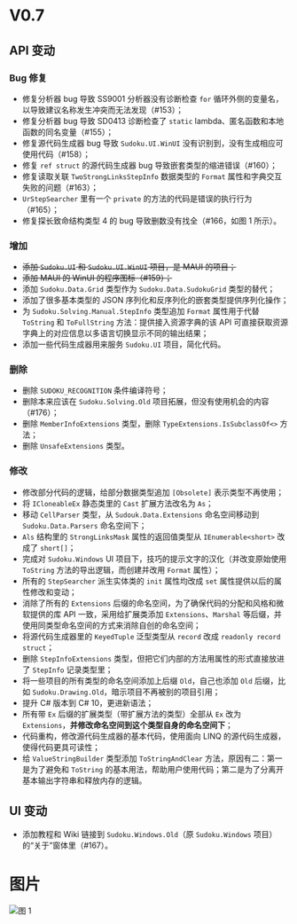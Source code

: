 ﻿# V0.7
## API 变动

### Bug 修复

* 修复分析器 bug 导致 SS9001 分析器没有诊断检查 `for` 循环外侧的变量名，以导致建议名称发生冲突而无法发现（#153）；
* 修复分析器 bug 导致 SD0413 诊断检查了 `static` lambda、匿名函数和本地函数的同名变量（#155）；
* 修复源代码生成器 bug 导致 `Sudoku.UI.WinUI` 没有识别到，没有生成相应可使用代码（#158）；
* 修复 `ref struct` 的源代码生成器 bug 导致嵌套类型的缩进错误（#160）；
* 修复读取关联 `TwoStrongLinksStepInfo` 数据类型的 `Format` 属性和字典交互失败的问题（#163）；
* `UrStepSearcher` 里有一个 `private` 的方法的代码是错误的执行行为（#165）；
* 修复探长致命结构类型 4 的 bug 导致删数没有找全（#166，如图 1 所示）。

### 增加

* ~~添加 `Sudoku.UI` 和 `Sudoku.UI.WinUI` 项目，是 MAUI 的项目；~~
* ~~添加 MAUI 的 WinUI 的程序图标（#159）；~~
* 添加 `Sudoku.Data.Grid` 类型作为 `Sudoku.Data.SudokuGrid` 类型的替代；
* 添加了很多基本类型的 JSON 序列化和反序列化的嵌套类型提供序列化操作；
* 为 `Sudoku.Solving.Manual.StepInfo` 类型追加 `Format` 属性用于代替 `ToString` 和 `ToFullString` 方法：提供接入资源字典的该 API 可直接获取资源字典上的对应信息以多语言切换显示不同的输出结果；
* 添加一些代码生成器用来服务 `Sudoku.UI` 项目，简化代码。

### 删除

* 删除 `SUDOKU_RECOGNITION` 条件编译符号；
* 删除本来应该在 `Sudoku.Solving.Old` 项目拓展，但没有使用机会的内容（#176）；
* 删除 `MemberInfoExtensions` 类型，删除 `TypeExtensions.IsSubclassOf<>` 方法；
* 删除 `UnsafeExtensions` 类型。

### 修改

* 修改部分代码的逻辑，给部分数据类型追加 `[Obsolete]` 表示类型不再使用；
* 将 `ICloneableEx` 静态类里的 `Cast` 扩展方法改名为 `As`；
* 移动 `CellParser` 类型，从 `Sudouk.Data.Extensions` 命名空间移动到 `Sudoku.Data.Parsers` 命名空间下；
* `Als` 结构里的 `StrongLinksMask` 属性的返回值类型从 `IEnumerable<short>` 改成了 `short[]`；
* 完成对 `Sudoku.Windows` UI 项目下，技巧的提示文字的汉化（并改变原始使用 `ToString` 方法的导出逻辑，而创建并改用 `Format` 属性）；
* 所有的 `StepSearcher` 派生实体类的 `init` 属性均改成 `set` 属性提供以后的属性修改和变动；
* 消除了所有的 `Extensions` 后缀的命名空间，为了确保代码的分配和风格和微软提供的库 API 一致，采用给扩展类添加 `Extensions`、`Marshal` 等后缀，并使用同类型命名空间的方式来消除自创的命名空间；
* 将源代码生成器里的 `KeyedTuple` 泛型类型从 `record` 改成 `readonly record struct`；
* 删除 `StepInfoExtensions` 类型，但把它们内部的方法用属性的形式直接放进了 `StepInfo` 记录类型里；
* 将一些项目的所有类型的命名空间添加上后缀 `Old`，自己也添加 `Old` 后缀，比如 `Sudoku.Drawing.Old`，暗示项目不再被别的项目引用；
* 提升 C# 版本到 C# 10，更进新语法；
* 所有带 `Ex` 后缀的扩展类型（带扩展方法的类型）全部从 `Ex` 改为 `Extensions`，**并修改命名空间到这个类型自身的命名空间下**；
* 代码重构，修改源代码生成器的基本代码，使用面向 LINQ 的源代码生成器，使得代码更具可读性；
* 给 `ValueStringBuilder` 类型添加 `ToStringAndClear` 方法，原因有二：第一是为了避免和 `ToString` 的基本用法，帮助用户使用代码；第二是为了分离开基本输出字符串和释放内存的逻辑。

## UI 变动

* 添加教程和 Wiki 链接到 `Sudoku.Windows.Old`（原 `Sudoku.Windows` 项目）的“关于”窗体里（#167）。

# 图片

![图 1](https://user-images.githubusercontent.com/23616315/130937553-88ed0036-dd28-4c62-b52e-78c06aba3abe.png "图 1.png")
